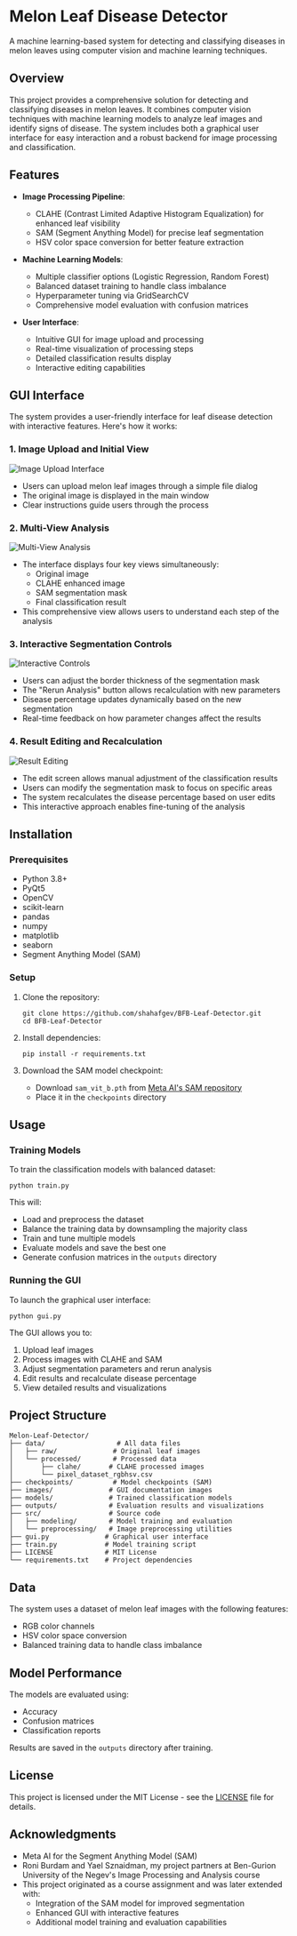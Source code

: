 # Melon Leaf Disease Detector

A machine learning-based system for detecting and classifying diseases in melon leaves using computer vision and machine learning techniques.

## Overview

This project provides a comprehensive solution for detecting and classifying diseases in melon leaves. It combines computer vision techniques with machine learning models to analyze leaf images and identify signs of disease. The system includes both a graphical user interface for easy interaction and a robust backend for image processing and classification.

## Features

- **Image Processing Pipeline**:
  - CLAHE (Contrast Limited Adaptive Histogram Equalization) for enhanced leaf visibility
  - SAM (Segment Anything Model) for precise leaf segmentation
  - HSV color space conversion for better feature extraction

- **Machine Learning Models**:
  - Multiple classifier options (Logistic Regression, Random Forest)
  - Balanced dataset training to handle class imbalance
  - Hyperparameter tuning via GridSearchCV
  - Comprehensive model evaluation with confusion matrices

- **User Interface**:
  - Intuitive GUI for image upload and processing
  - Real-time visualization of processing steps
  - Detailed classification results display
  - Interactive editing capabilities

## GUI Interface

The system provides a user-friendly interface for leaf disease detection with interactive features. Here's how it works:

### 1. Image Upload and Initial View
![Image Upload Interface](images/GUI1.png)
- Users can upload melon leaf images through a simple file dialog
- The original image is displayed in the main window
- Clear instructions guide users through the process

### 2. Multi-View Analysis
![Multi-View Analysis](images/GUI2.png)
- The interface displays four key views simultaneously:
  - Original image
  - CLAHE enhanced image
  - SAM segmentation mask
  - Final classification result
- This comprehensive view allows users to understand each step of the analysis

### 3. Interactive Segmentation Controls
![Interactive Controls](images/GUI3.png)
- Users can adjust the border thickness of the segmentation mask
- The "Rerun Analysis" button allows recalculation with new parameters
- Disease percentage updates dynamically based on the new segmentation
- Real-time feedback on how parameter changes affect the results

### 4. Result Editing and Recalculation
![Result Editing](images/GUI4.png)
- The edit screen allows manual adjustment of the classification results
- Users can modify the segmentation mask to focus on specific areas
- The system recalculates the disease percentage based on user edits
- This interactive approach enables fine-tuning of the analysis

## Installation

### Prerequisites

- Python 3.8+
- PyQt5
- OpenCV
- scikit-learn
- pandas
- numpy
- matplotlib
- seaborn
- Segment Anything Model (SAM)

### Setup

1. Clone the repository:
   ```
   git clone https://github.com/shahafgev/BFB-Leaf-Detector.git
   cd BFB-Leaf-Detector
   ```

2. Install dependencies:
   ```
   pip install -r requirements.txt
   ```

3. Download the SAM model checkpoint:
   - Download `sam_vit_b.pth` from [Meta AI's SAM repository](https://github.com/facebookresearch/segment-anything)
   - Place it in the `checkpoints` directory

## Usage

### Training Models

To train the classification models with balanced dataset:

```
python train.py
```

This will:
- Load and preprocess the dataset
- Balance the training data by downsampling the majority class
- Train and tune multiple models
- Evaluate models and save the best one
- Generate confusion matrices in the `outputs` directory

### Running the GUI

To launch the graphical user interface:

```
python gui.py
```

The GUI allows you to:
1. Upload leaf images
2. Process images with CLAHE and SAM
3. Adjust segmentation parameters and rerun analysis
4. Edit results and recalculate disease percentage
5. View detailed results and visualizations

## Project Structure

```
Melon-Leaf-Detector/
├── data/                  # All data files
│   ├── raw/              # Original leaf images
│   └── processed/        # Processed data
│       ├── clahe/       # CLAHE processed images
│       └── pixel_dataset_rgbhsv.csv
├── checkpoints/          # Model checkpoints (SAM)
├── images/              # GUI documentation images
├── models/              # Trained classification models
├── outputs/             # Evaluation results and visualizations
├── src/                 # Source code
│   ├── modeling/        # Model training and evaluation
│   └── preprocessing/   # Image preprocessing utilities
├── gui.py              # Graphical user interface
├── train.py            # Model training script
├── LICENSE             # MIT License
└── requirements.txt    # Project dependencies
```

## Data

The system uses a dataset of melon leaf images with the following features:
- RGB color channels
- HSV color space conversion
- Balanced training data to handle class imbalance

## Model Performance

The models are evaluated using:
- Accuracy
- Confusion matrices
- Classification reports

Results are saved in the `outputs` directory after training.

## License

This project is licensed under the MIT License - see the [LICENSE](LICENSE) file for details.

## Acknowledgments

- Meta AI for the Segment Anything Model (SAM)
- Roni Burdam and Yael Sznaidman, my project partners at Ben-Gurion University of the Negev's Image Processing and Analysis course
- This project originated as a course assignment and was later extended with:
  - Integration of the SAM model for improved segmentation
  - Enhanced GUI with interactive features
  - Additional model training and evaluation capabilities
